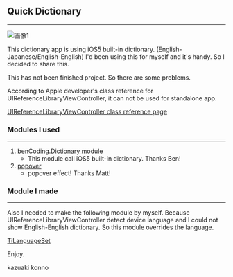 ## Quick Dictionary ## 
--------
![画像1](https://github.com/KAZUAKI/QuickDict/screen.png)

This dictionary app is using iOS5 built-in dictionary. (English-Japanese/English-English)
I'd been using this for myself and it's handy. So I decided to share this. 

This has not been finished project. So there are some problems.


According to Apple developer's class reference for UIReferenceLibraryViewController, it can not be used for standalone app.

[UIReferenceLibraryViewController class reference page](http://developer.apple.com/library/ios/#documentation/uikit/reference/UIReferenceLibraryViewControllerClassRef/Reference/Reference.html )



### Modules I used
--------
1. [benCoding.Dictionary module](https://github.com/benbahrenburg/benCoding.Dictionary "リンクのタイトル")
    * This module call iOS5 built-in dictionary. Thanks Ben!
2. [popover](https://github.com/mattapperson/TiPopover/)
    * popover effect! Thanks Matt! 


### Module I made
--------
Also I needed to make the following module by myself. Because UIReferenceLibraryViewController detect device language and I could not show English-English dictionary. So this module overrides the language.

[TiLanguageSet](https://github.com/KAZUAKI/TiLanguageSet)


Enjoy.

kazuaki konno


